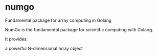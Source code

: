 # numgo
Fundamental package for array computing in Golang

NumGo is the fundamental package for scientific computing with Golang.

It provides:

a powerful N-dimensional array object
